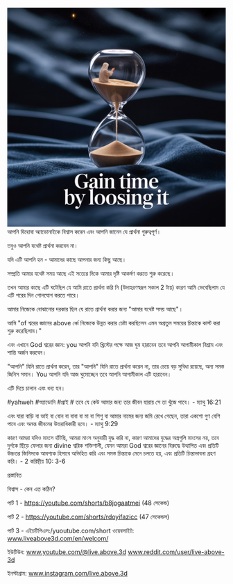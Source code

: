 ![Video cover image](../cover.jpeg)
আপনি যিহোবা অ্যাডোনাইকে বিশ্বাস করেন এবং আপনি জানেন যে প্রার্থনা গুরুত্বপূর্ণ।

তবুও আপনি যথেষ্ট প্রার্থনা করবেন না।

যদি এটি আপনি হন - আমাদের কাছে আপনার জন্য কিছু আছে।

সম্প্রতি আমার যথেষ্ট সময় আছে এই সত্যের দিকে আমার দৃষ্টি আকর্ষণ করতে শুরু করেছে।

তখন আমার কাছে এটি ঘটেছিল যে আমি রাতে প্রার্থনা করি নি (উদাহরণস্বরূপ সকাল 2 টায়) কারণ আমি ভেবেছিলাম যে এটি পরের দিন গোলযোগ করতে পারে।

আমার নিজেকে বোঝানোর দরকার ছিল যে রাতে প্রার্থনা করার জন্য "আমার যথেষ্ট সময় আছে"।

আমি "of শ্বরের জ্ঞানের above র্ধ্বে নিজেকে উন্নত করার চেষ্টা করছিলেন এমন অপ্রতুল সময়ের চিন্তাকে কাস্ট করা শুরু করেছিলাম।"

এবং এখানে God শ্বরের জ্ঞান: you আপনি যদি খ্রিস্টের পক্ষে আজ ঘুম হারাবেন তবে আপনি আগামীকাল বিশ্রাম এবং শান্তি অর্জন করবেন।

"আপনি" যিনি রাতে প্রার্থনা করেন, তার "আপনি" যিনি রাতে প্রার্থনা করেন না, তার চেয়ে বড় সুবিধা রয়েছে, অন্য সমস্ত জিনিস সমান। You আপনি যদি আজ ঘুমোচ্ছেন তবে আপনি আগামীকাল এটি হারাবেন।

এটি দিয়ে চালান এবং ধন্য হন।

#yahweh #অ্যাডোনি #প্রাই # তবে যে কেউ আমার জন্য তার জীবন হারায় সে তা খুঁজে পাবে। - ম্যাথু 16:21

এবং যারা বাড়ি বা ভাই বা বোন বা বাবা বা মা বা শিশু বা আমার নামের জন্য জমি রেখে গেছেন, তারা একশো গুণ বেশি পাবে এবং অনন্ত জীবনের উত্তরাধিকারী হবে। - ম্যাথু 9:29


কারণ আমরা যদিও মাংসে হাঁটছি, আমরা মাংস অনুযায়ী যুদ্ধ করি না, কারণ আমাদের যুদ্ধের অস্ত্রগুলি মাংসের নয়, তবে দুর্গকে ছিঁড়ে ফেলার জন্য divine শ্বরিক শক্তিশালী, যেমন আমরা God শ্বরের জ্ঞানের বিরুদ্ধে উত্থাপিত এবং প্রতিটি উচ্চতর জিনিসকে আবশ্যক হিসাবে অভিহিত করি এবং সমস্ত চিন্তাকে মেনে চলতে হয়, এবং প্রতিটি চিন্তাভাবনা গ্রহণ করি। - 2 করিন্থীয় 10: 3-6


প্রস্তাবিত

বিশ্বাস - কেন এত কঠিন?

পার্ট 1 - https://youtube.com/shorts/b8jogaatmei (48 সেকেন্ড)

পার্ট 2 - https://youtube.com/shorts/rdoyifazicc (47 সেকেন্ডস)


পার্ট 3 - এইচটিপিএস:/yuoutube.com/short ওয়েবসাইট: www.liveabove3d.com/en/welcom/

ইউটিউব: www.youtube.com/@live.above.3d www.reddit.com/user/live-above-3d

ইনস্টাগ্রাম: www.instagram.com/live.above.3d










